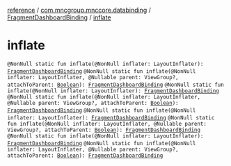 [reference](../../index.md) / [com.mncgroup.mnccore.databinding](../index.md) / [FragmentDashboardBinding](index.md) / [inflate](./inflate.md)

# inflate

`@NonNull static fun inflate(@NonNull inflater: LayoutInflater): `[`FragmentDashboardBinding`](index.md)
`@NonNull static fun inflate(@NonNull inflater: LayoutInflater, @Nullable parent: ViewGroup?, attachToParent: `[`Boolean`](https://kotlinlang.org/api/latest/jvm/stdlib/kotlin/-boolean/index.html)`): `[`FragmentDashboardBinding`](index.md)
`@NonNull static fun inflate(@NonNull inflater: LayoutInflater): `[`FragmentDashboardBinding`](index.md)
`@NonNull static fun inflate(@NonNull inflater: LayoutInflater, @Nullable parent: ViewGroup?, attachToParent: `[`Boolean`](https://kotlinlang.org/api/latest/jvm/stdlib/kotlin/-boolean/index.html)`): `[`FragmentDashboardBinding`](index.md)
`@NonNull static fun inflate(@NonNull inflater: LayoutInflater): `[`FragmentDashboardBinding`](index.md)
`@NonNull static fun inflate(@NonNull inflater: LayoutInflater, @Nullable parent: ViewGroup?, attachToParent: `[`Boolean`](https://kotlinlang.org/api/latest/jvm/stdlib/kotlin/-boolean/index.html)`): `[`FragmentDashboardBinding`](index.md)
`@NonNull static fun inflate(@NonNull inflater: LayoutInflater): `[`FragmentDashboardBinding`](index.md)
`@NonNull static fun inflate(@NonNull inflater: LayoutInflater, @Nullable parent: ViewGroup?, attachToParent: `[`Boolean`](https://kotlinlang.org/api/latest/jvm/stdlib/kotlin/-boolean/index.html)`): `[`FragmentDashboardBinding`](index.md)